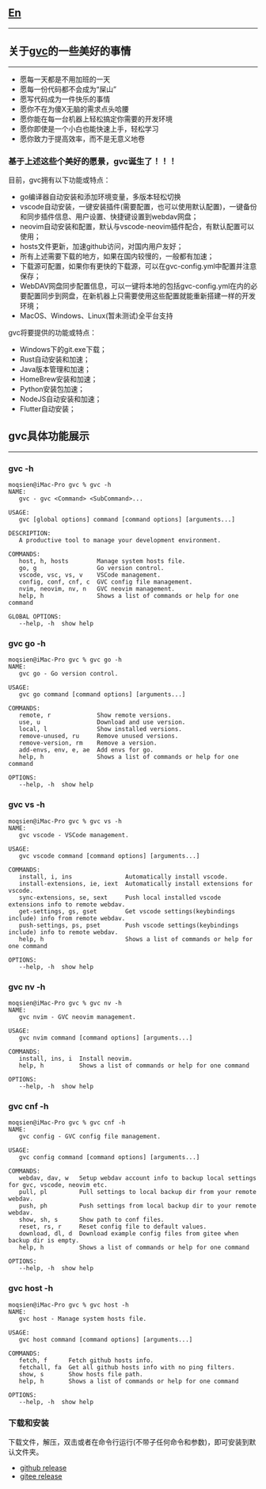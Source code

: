 ## [En](https://github.com/moqsien/gvc)
---------

## 关于[gvc](https://github.com/moqsien/gvc)的一些美好的事情
---------
- 愿每一天都是不用加班的一天
- 愿每一份代码都不会成为“屎山”
- 愿写代码成为一件快乐的事情
- 愿你不在为傻X无脑的需求点头哈腰
- 愿你能在每一台机器上轻松搞定你需要的开发环境
- 愿你即使是一个小白也能快速上手，轻松学习
- 愿你致力于提高效率，而不是无意义地卷
### 基于上述这些个美好的愿景，gvc诞生了！！！
目前，gvc拥有以下功能或特点：
- go编译器自动安装和添加环境变量，多版本轻松切换
- vscode自动安装，一键安装插件(需要配置，也可以使用默认配置)，一键备份和同步插件信息、用户设置、快捷键设置到webdav网盘；
- neovim自动安装和配置，默认与vscode-neovim插件配合，有默认配置可以使用；
- hosts文件更新，加速github访问，对国内用户友好；
- 所有上述需要下载的地方，如果在国内较慢的，一般都有加速；
- 下载源可配置，如果你有更快的下载源，可以在gvc-config.yml中配置并注意保存；
- WebDAV网盘同步配置信息，可以一键将本地的包括gvc-config.yml在内的必要配置同步到网盘，在新机器上只需要使用这些配置就能重新搭建一样的开发环境；
- MacOS、Windows、Linux(暂未测试)全平台支持

gvc将要提供的功能或特点：
- Windows下的git.exe下载；
- Rust自动安装和加速；
- Java版本管理和加速；
- HomeBrew安装和加速；
- Python安装包加速；
- NodeJS自动安装和加速；
- Flutter自动安装；

## gvc具体功能展示
---------
### gvc -h
```shell
moqsien@iMac-Pro gvc % gvc -h
NAME:
   gvc - gvc <Command> <SubCommand>...

USAGE:
   gvc [global options] command [command options] [arguments...]

DESCRIPTION:
   A productive tool to manage your development environment.

COMMANDS:
   host, h, hosts        Manage system hosts file.
   go, g                 Go version control.
   vscode, vsc, vs, v    VSCode management.
   config, conf, cnf, c  GVC config file management.
   nvim, neovim, nv, n   GVC neovim management.
   help, h               Shows a list of commands or help for one command

GLOBAL OPTIONS:
   --help, -h  show help
```
### gvc go -h
```shell
moqsien@iMac-Pro gvc % gvc go -h
NAME:
   gvc go - Go version control.

USAGE:
   gvc go command [command options] [arguments...]

COMMANDS:
   remote, r             Show remote versions.
   use, u                Download and use version.
   local, l              Show installed versions.
   remove-unused, ru     Remove unused versions.
   remove-version, rm    Remove a version.
   add-envs, env, e, ae  Add envs for go.
   help, h               Shows a list of commands or help for one command

OPTIONS:
   --help, -h  show help
```

### gvc vs -h
```shell
moqsien@iMac-Pro gvc % gvc vs -h
NAME:
   gvc vscode - VSCode management.

USAGE:
   gvc vscode command [command options] [arguments...]

COMMANDS:
   install, i, ins               Automatically install vscode.
   install-extensions, ie, iext  Automatically install extensions for vscode.
   sync-extensions, se, sext     Push local installed vscode extensions info to remote webdav.
   get-settings, gs, gset        Get vscode settings(keybindings include) info from remote webdav.
   push-settings, ps, pset       Push vscode settings(keybindings include) info to remote webdav.
   help, h                       Shows a list of commands or help for one command

OPTIONS:
   --help, -h  show help
```

### gvc nv -h
```shell
moqsien@iMac-Pro gvc % gvc nv -h
NAME:
   gvc nvim - GVC neovim management.

USAGE:
   gvc nvim command [command options] [arguments...]

COMMANDS:
   install, ins, i  Install neovim.
   help, h          Shows a list of commands or help for one command

OPTIONS:
   --help, -h  show help
```

### gvc cnf -h
```shell
moqsien@iMac-Pro gvc % gvc cnf -h
NAME:
   gvc config - GVC config file management.

USAGE:
   gvc config command [command options] [arguments...]

COMMANDS:
   webdav, dav, w   Setup webdav account info to backup local settings for gvc, vscode, neovim etc.
   pull, pl         Pull settings to local backup dir from your remote webdav.
   push, ph         Push settings from local backup dir to your remote webdav.
   show, sh, s      Show path to conf files.
   reset, rs, r     Reset config file to default values.
   download, dl, d  Download example config files from gitee when backup dir is empty.
   help, h          Shows a list of commands or help for one command

OPTIONS:
   --help, -h  show help
```

### gvc host -h
```shell
moqsien@iMac-Pro gvc % gvc host -h
NAME:
   gvc host - Manage system hosts file.

USAGE:
   gvc host command [command options] [arguments...]

COMMANDS:
   fetch, f      Fetch github hosts info.
   fetchall, fa  Get all github hosts info with no ping filters.
   show, s       Show hosts file path.
   help, h       Shows a list of commands or help for one command

OPTIONS:
   --help, -h  show help
```

### 下载和安装
下载文件，解压，双击或者在命令行运行(不带子任何命令和参数)，即可安装到默认文件夹。
- [github release](https://github.com/moqsien/gvc/releases)
- [gitee release](https://gitee.com/moqsien/gvc/releases/tag/v2)
